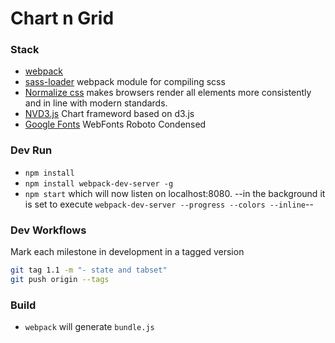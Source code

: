 # Chart n Grid

### Stack
* [webpack] 
* [sass-loader] webpack module for compiling scss
* [Normalize css] makes browsers render all elements more consistently and in line with modern standards. 
* [NVD3.js] Chart frameword based on d3.js
* [Google Fonts] WebFonts Roboto Condensed

### Dev Run
- `npm install`
- `npm install webpack-dev-server -g`
- `npm start` which will now listen on localhost:8080. --in the background it is set to execute `webpack-dev-server --progress --colors --inline`--

### Dev Workflows
Mark each milestone in development in a tagged version
```bash
git tag 1.1 -m "- state and tabset"
git push origin --tags
```

### Build
- `webpack` will generate `bundle.js`


[webpack]: <https://webpack.github.io/>
[sass-loader]: <https://github.com/jtangelder/sass-loader>
[Normalize css]: <https://necolas.github.io/normalize.css>
[NVD3.js]: <http://nvd3.org/>
[Google Fonts]: <https://fonts.google.com/?selection.family=Roboto+Condensed:400,700>
   
